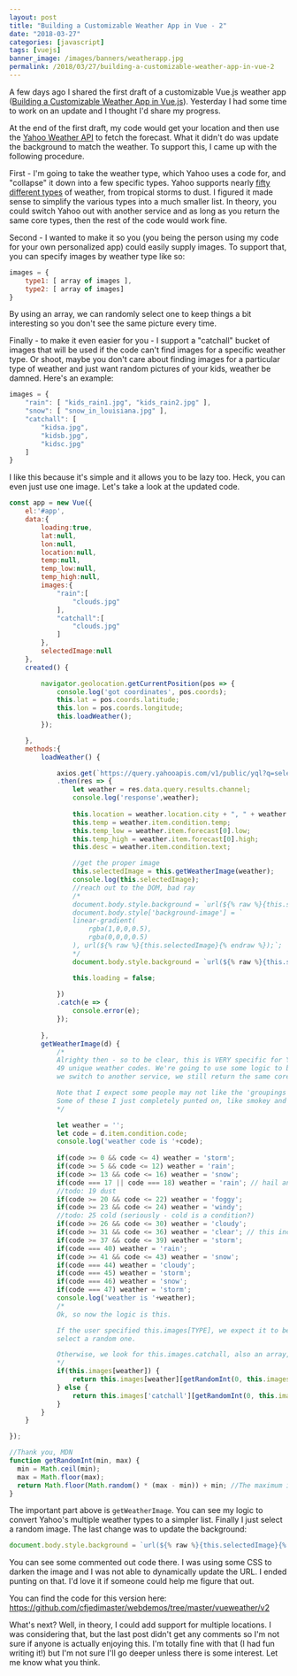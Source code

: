 ```yaml
---
layout: post
title: "Building a Customizable Weather App in Vue - 2"
date: "2018-03-27"
categories: [javascript]
tags: [vuejs]
banner_image: /images/banners/weatherapp.jpg
permalink: /2018/03/27/building-a-customizable-weather-app-in-vue-2
---
```


A few days ago I shared the first draft of a customizable Vue.js weather app ([Building a Customizable Weather App in Vue.js](https://www.raymondcamden.com/2018/03/19/building-a-customizable-weather-app-in-vue/)). Yesterday I had some time to work on an update and I thought I'd share my progress.

At the end of the first draft, my code would get your location and then use the [Yahoo Weather API](https://developer.yahoo.com/weather/) to fetch the forecast. What it didn't do was update the background to match the weather. To support this, I came up with the following procedure.

First - I'm going to take the weather type, which Yahoo uses a code for, and "collapse" it down into a few specific types. Yahoo supports nearly [fifty different types](https://developer.yahoo.com/weather/documentation.html) of weather, from tropical storms to dust. I figured it made sense to simplify the various types into a much smaller list. In theory, you could switch Yahoo out with another service and as long as you return the same core types, then the rest of the code would work fine.

Second - I wanted to make it so you (you being the person using my code for your own personalized app) could easily supply images. To support that, you can specify images by weather type like so:

```js
images = {
	type1: [ array of images ],
	type2: [ array of images]
}
```

By using an array, we can randomly select one to keep things a bit interesting so you don't see the same picture every time. 

Finally - to make it even easier for you - I support a "catchall" bucket of images that will be used if the code can't find images for a specific weather type. Or shoot, maybe you don't care about finding images for a particular type of weather and just want random pictures of your kids, weather be damned. Here's an example:

```js
images = {
	"rain": [ "kids_rain1.jpg", "kids_rain2.jpg" ],
	"snow": [ "snow_in_louisiana.jpg" ],
	"catchall": [
		"kidsa.jpg",
		"kidsb.jpg",
		"kidsc.jpg"
	]
}
```

I like this because it's simple and it allows you to be lazy too. Heck, you can even just use one image. Let's take a look at the updated code. 

```js
const app = new Vue({
	el:'#app',
	data:{
		loading:true,
		lat:null,
		lon:null,
		location:null,
		temp:null,
		temp_low:null,
		temp_high:null,
		images:{
			"rain":[
				"clouds.jpg"
			],
			"catchall":[
				"clouds.jpg"
			]
		},
		selectedImage:null
	},
	created() {

		navigator.geolocation.getCurrentPosition(pos => {
			console.log('got coordinates', pos.coords);
			this.lat = pos.coords.latitude;
			this.lon = pos.coords.longitude;
			this.loadWeather();
		});

	},
	methods:{
		loadWeather() {

			axios.get(`https://query.yahooapis.com/v1/public/yql?q=select{% raw %}%20*%{% endraw %}20from{% raw %}%20weather.forecast%{% endraw %}20where{% raw %}%20woeid%{% endraw %}20in{% raw %}%20(SELECT%{% endraw %}20woeid{% raw %}%20FROM%{% endraw %}20geo.places{% raw %}%20WHERE%{% endraw %}20text{% raw %}%3D%{% endraw %}22(${% raw %}{this.lat}{% endraw %}{% raw %}%2C${this.lon}{% endraw %}){% raw %}%22)&format=json&env=store%{% endraw %}3A{% raw %}%2F%{% endraw %}2Fdatatables.org%2Falltableswithkeys`)
			.then(res => {
				let weather = res.data.query.results.channel;
				console.log('response',weather);
				
				this.location = weather.location.city + ", " + weather.location.region;
				this.temp = weather.item.condition.temp;
				this.temp_low = weather.item.forecast[0].low;
				this.temp_high = weather.item.forecast[0].high;
				this.desc = weather.item.condition.text;

				//get the proper image
				this.selectedImage = this.getWeatherImage(weather);
				console.log(this.selectedImage);
				//reach out to the DOM, bad ray
				/*
				document.body.style.background = `url(${% raw %}{this.selectedImage}{% endraw %})`;
				document.body.style['background-image'] = `
				linear-gradient(
					rgba(1,0,0,0.5),
					rgba(0,0,0,0.5)
				), url(${% raw %}{this.selectedImage}{% endraw %});`;
				*/
				document.body.style.background = `url(${% raw %}{this.selectedImage}{% endraw %})`;

				this.loading = false;
				
			})
			.catch(e => {
				console.error(e);
			});
				
		},
		getWeatherImage(d) {
			/*
			Alrighty then - so to be clear, this is VERY specific for Yahoo. Yahoo supports (https://developer.yahoo.com/weather/documentation.html)
			49 unique weather codes. We're going to use some logic to break them down into a smaller subset. So for example, fair(day) and fair(night) will just be fair. blowing snow, snow, flurries, etc will be snow. In theory, what we simplify down to could be a set list such that if
			we switch to another service, we still return the same core results. In theory.

			Note that I expect some people may not like the 'groupings' I made. Change it how you will! :)
			Some of these I just completely punted on, like smokey and dust
			*/

			let weather = '';
			let code = d.item.condition.code;
			console.log('weather code is '+code);
			
			if(code >= 0 && code <= 4) weather = 'storm';
			if(code >= 5 && code <= 12) weather = 'rain';
			if(code >= 13 && code <= 16) weather = 'snow';
			if(code === 17 || code === 18) weather = 'rain'; // hail and sleet
			//todo: 19 dust
			if(code >= 20 && code <= 22) weather = 'foggy';
			if(code >= 23 && code <= 24) weather = 'windy';
			//todo: 25 cold (seriously - cold is a condition?)
			if(code >= 26 && code <= 30) weather = 'cloudy';
			if(code >= 31 && code <= 36) weather = 'clear'; // this include 36=hot
			if(code >= 37 && code <= 39) weather = 'storm';
			if(code === 40) weather = 'rain';
			if(code >= 41 && code <= 43) weather = 'snow';
			if(code === 44) weather = 'cloudy';
			if(code === 45) weather = 'storm';
			if(code === 46) weather = 'snow';
			if(code === 47) weather = 'storm';
			console.log('weather is '+weather);
			/*
			Ok, so now the logic is this.

			If the user specified this.images[TYPE], we expect it to be an an array and we 
			select a random one.

			Otherwise, we look for this.images.catchall, also an array, and pick randomly.
			*/
			if(this.images[weather]) {
				return this.images[weather][getRandomInt(0, this.images[weather].length)];
			} else {
				return this.images['catchall'][getRandomInt(0, this.images['catchall'].length)];
			}
		}
	}

});

//Thank you, MDN
function getRandomInt(min, max) {
  min = Math.ceil(min);
  max = Math.floor(max);
  return Math.floor(Math.random() * (max - min)) + min; //The maximum is exclusive and the minimum is inclusive
}
```

The important part above is `getWeatherImage`. You can see my logic to convert Yahoo's multiple weather types to a simpler list. Finally I just select a random image. The last change was to update the background:

```js
document.body.style.background = `url(${% raw %}{this.selectedImage}{% endraw %})`;
```

You can see some commented out code there. I was using some CSS to darken the image and I was not able to dynamically update the URL. I ended punting on that. I'd love it if someone could help me figure that out.

You can find the code for this version here: https://github.com/cfjedimaster/webdemos/tree/master/vueweather/v2

What's next? Well, in theory, I could add support for multiple locations. I was considering that, but the last post didn't get any comments so I'm not sure if anyone is actually enjoying this. I'm totally fine with that (I had fun writing it!) but I'm not sure I'll go deeper unless there is some interest. Let me know what you think.